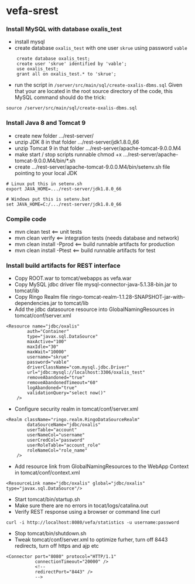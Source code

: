 # vefa-srest

### Install MySQL with database oxalis_test
- install mysql
- create database `oxalis_test` with one user `skrue` using password `vable`
````
    create database oxalis_test;
    create user 'skrue' identified by 'vable';
    use oxalis_test;
    grant all on oxalis_test.* to 'skrue';
````
- run the script in `/server/src/main/sql/create-oxalis-dbms.sql`
Given that your are located in the root source directory of the code, this
MySQL command should do the trick:
````
source /server/src/main/sql/create-oxalis-dbms.sql
````

### Install Java 8 and Tomcat 9
- create new folder .../rest-server/
- unzip JDK 8 in that folder .../rest-server/jdk1.8.0_66
- unzip Tomcat 9 in that folder .../rest-server/apache-tomcat-9.0.0.M4
- make start / stop scripts runnable chmod +x .../rest-server/apache-tomcat-9.0.0.M4/bin/*.sh
- create .../rest-server/apache-tomcat-9.0.0.M4/bin/setenv.sh file pointing to your local JDK
```
# Linux put this in setenv.sh
export JAVA_HOME=.../rest-server/jdk1.8.0_66

# Windows put this is setenv.bat
set JAVA_HOME=C:/.../rest-server/jdk1.8.0_66
```

### Compile code
- mvn clean test            <== unit tests
- mvn clean verify          <== integration tests (needs database and network)
- mvn clean install -Pprod  <== build runnable artifacts for production
- mvn clean install -Ptest  <== build runnable artifacts for test

### Install build artifacts for REST interface
- Copy ROOT.war to tomcat/webapps as vefa.war
- Copy MySQL jdbc driver file mysql-connector-java-5.1.38-bin.jar to tomcat/lib
- Copy Ringo Realm file ringo-tomcat-realm-1.1.28-SNAPSHOT-jar-with-dependencies.jar to tomcat/lib
- Add the jdbc datasource resource into GlobalNamingResources in tomcat/conf/server.xml
```
<Resource name="jdbc/oxalis"
        auth="Container"
        type="javax.sql.DataSource"
        maxActive="100"
        maxIdle="30"
        maxWait="10000"
        username="skrue"
        password="vable"
        driverClassName="com.mysql.jdbc.Driver"
        url="jdbc:mysql://localhost:3306/oxalis_test"
        removeAbandoned="true"
        removeAbandonedTimeout="60"
        logAbandoned="true"
        validationQuery="select now()"
    />
```
- Configure security realm in tomcat/conf/server.xml
```
<Realm className="ringo.realm.RingoDataSourceRealm"
        dataSourceName="jdbc/oxalis"
        userTable="account"
        userNameCol="username"
        userCredCol="password"
        userRoleTable="account_role"
        roleNameCol="role_name"
    />
```
- Add resource link from GlobalNamingResources to the WebApp Context in tomcat/conf/context.xml
```
<ResourceLink name="jdbc/oxalis" global="jdbc/oxalis" type="javax.sql.DataSource"/>
```
- Start tomcat/bin/startup.sh
- Make sure there are no errors in tocat/logs/catalina.out
- Verify REST response using a browser or command line curl
```
curl -i http://localhost:8080/vefa/statistics -u username:password
```
- Stop tomcat/bin/shutdown.sh
- Tweak tomcat/conf/server.xml to optimize furher,  turn off 8443 redirects, turn off https and ajp etc
 ```
 <Connector port="8080" protocol="HTTP/1.1"
            connectionTimeout="20000" />
            <!--
            redirectPort="8443" />
            -->
 ```
